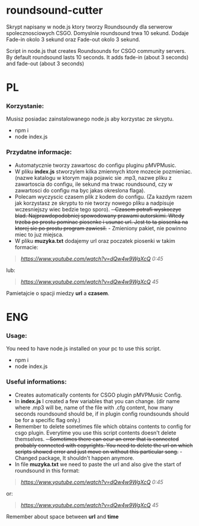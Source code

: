 # roundsound-cutter
 Skrypt napisany w node.js ktory tworzy Roundsoundy dla serwerow spolecznosciowych CSGO. Domyslnie roundsound trwa 10 sekund. Dodaje Fade-in okolo 3 sekund oraz Fade-out okolo 3 sekund.

 Script in node.js that creates Roundsounds for CSGO community servers. By default roundsound lasts 10 seconds. It adds fade-in (about 3 seconds) and fade-out (about 3 seconds)

 
# PL
### Korzystanie:
Musisz posiadac zainstalowanego node.js aby korzystac ze skryptu.
* npm i
* node index.js 

### Przydatne informacje:
 - Automatycznie tworzy zawartosc do configu pluginu pMVPMusic.
 - W pliku **index.js** stworzylem kilka zmiennych ktore mozecie pozmieniac. (nazwe katalogu w ktorym maja pojawic sie .mp3, nazwe pliku z zawartoscia do configu, ile sekund ma trwac roundsound, czy w zawartosci do configu ma byc jakas okreslona flaga).
 - Polecam wyczyscic czasem plik z kodem do configu. (Za kazdym razem jak korzystasz ze skryptu to nie tworzy nowego pliku a nadpisuje wczesniejszy wiec bedzie tego sporo).
 ~~- Czasem potrafi wyskoczyc blad. Najprawdopodobniej spowodowany prawami autorskimi. Wtedy trzeba po prostu pominac piosenke i usunac url. Jest to ta piosenka na ktorej sie po prostu program zawiesil.~~ - Zmieniony pakiet, nie powinno miec to juz miejsca.
 - W pliku **muzyka.txt** dodajemy url oraz poczatek piosenki w takim formacie:

 >_https://www.youtube.com/watch?v=dQw4w9WgXcQ 0:45_ 

 lub:

> _https://www.youtube.com/watch?v=dQw4w9WgXcQ 45_

 Pamietajcie o spacji miedzy **url** a **czasem**.


# ENG

### Usage:
You need to have node.js installed on your pc to use this script.
* npm i
* node index.js 

### Useful informations:
 - Creates automatically contents for CSGO plugin pMVPMusic Config.
 - In **index.js** I created a few variables that you can change. (dir name where .mp3 will be, name of the file with .cfg content, how many seconds roundsound should be, if in plugin config roundsounds should be for a specific flag only.)
 - Remember to delete sometimes file which obtains contents to config for csgo plugin. Everytime you use this script contents doesn't delete themselves.
 ~~- Sometimes there can ocur an error that is connected probably connected with copyrights. You need to delete the url on which scripts showed error and just move on without this particular song.~~ - Changed package, It shouldn't happen anymore.
 - In file **muzyka.txt** we need to paste the url and also give the start of roundsound in this format:

 >_https://www.youtube.com/watch?v=dQw4w9WgXcQ 0:45_

 or:

 >_https://www.youtube.com/watch?v=dQw4w9WgXcQ 45_

 Remember about space between **url** and **time**
